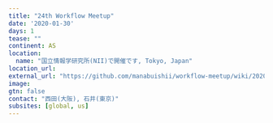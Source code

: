 ```yaml
---
title: "24th Workflow Meetup"
date: '2020-01-30'
days: 1
tease: ""
continent: AS
location:
  name: "国立情報学研究所(NII)で開催です, Tokyo, Japan"
location_url: 
external_url: "https://github.com/manabuishii/workflow-meetup/wiki/20200131"
image:
gtn: false
contact: "西田(大阪), 石井(東京)"
subsites: [global, us]
---
```

